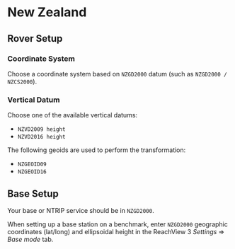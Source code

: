 # New Zealand

## Rover Setup

### Coordinate System

Choose a coordinate system based on `NZGD2000` datum (such as `NZGD2000 / NZCS2000`).

### Vertical Datum

Choose one of the available vertical datums:
* `NZVD2009 height`
* `NZVD2016 height`

The following geoids are used to perform the transformation:
* `NZGEOID09`
* `NZGEOID16`

## Base Setup

Your base or NTRIP service should be in `NZGD2000`.

When setting up a base station on a benchmark, enter `NZGD2000` geographic coordinates (lat/long) and ellipsoidal height in the ReachView 3 *Settings* ⇒ *Base mode* tab.
